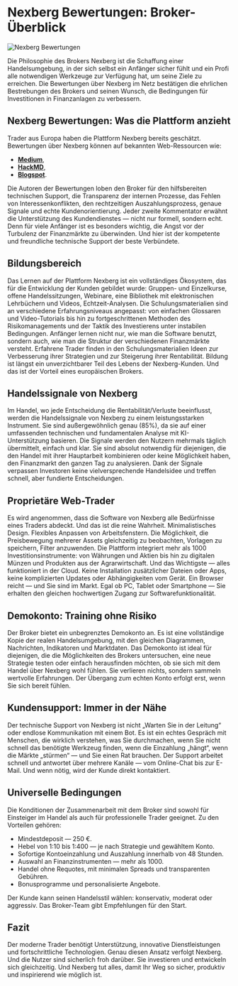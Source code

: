 # Nexberg Bewertungen: Broker-Überblick
![Nexberg Bewertungen](https://github.com/user-attachments/assets/497f97b9-57e8-4575-8398-930958727fd8)

Die Philosophie des Brokers Nexberg ist die Schaffung einer Handelsumgebung, in der sich selbst ein Anfänger sicher fühlt und ein Profi alle notwendigen Werkzeuge zur Verfügung hat, um seine Ziele zu erreichen. Die Bewertungen über Nexberg im Netz bestätigen die ehrlichen Bestrebungen des Brokers und seinen Wunsch, die Bedingungen für Investitionen in Finanzanlagen zu verbessern.
## Nexberg Bewertungen: Was die Plattform anzieht
Trader aus Europa haben die Plattform Nexberg bereits geschätzt. Bewertungen über Nexberg können auf bekannten Web-Ressourcen wie:
* **[Medium](https://medium.com/@Nexberg/nexberg-bewertungen-ein-wirklich-ehrlicher-broker-oder-ein-betrug-f116e0cd1250)**,
* **[HackMD](https://hackmd.io/@iRmCKpJZSOSLPgAn6jaxIQ/ryubLE_Bxe)**,
* **[Blogspot](https://nexberg.blogspot.com/2025/07/nexberg-bewertungen-raum-fur-profitable.html)**.
  
Die Autoren der Bewertungen loben den Broker für den hilfsbereiten technischen Support, die Transparenz der internen Prozesse, das Fehlen von Interessenkonflikten, den rechtzeitigen Auszahlungsprozess, genaue Signale und echte Kundenorientierung.
Jeder zweite Kommentator erwähnt die Unterstützung des Kundendienstes — nicht nur formell, sondern echt. Denn für viele Anfänger ist es besonders wichtig, die Angst vor der Turbulenz der Finanzmärkte zu überwinden. Und hier ist der kompetente und freundliche technische Support der beste Verbündete.
## Bildungsbereich
Das Lernen auf der Plattform Nexberg ist ein vollständiges Ökosystem, das für die Entwicklung der Kunden gebildet wurde: Gruppen- und Einzelkurse, offene Handelssitzungen, Webinare, eine Bibliothek mit elektronischen Lehrbüchern und Videos, Echtzeit-Analysen. Die Schulungsmaterialien sind an verschiedene Erfahrungsniveaus angepasst: von einfachen Glossaren und Video-Tutorials bis hin zu fortgeschrittenen Methoden des Risikomanagements und der Taktik des Investierens unter instabilen Bedingungen.
Anfänger lernen nicht nur, wie man die Software benutzt, sondern auch, wie man die Struktur der verschiedenen Finanzmärkte versteht. Erfahrene Trader finden in den Schulungsmaterialien Ideen zur Verbesserung ihrer Strategien und zur Steigerung ihrer Rentabilität. Bildung ist längst ein unverzichtbarer Teil des Lebens der Nexberg-Kunden. Und das ist der Vorteil eines europäischen Brokers.
## Handelssignale von Nexberg
Im Handel, wo jede Entscheidung die Rentabilität/Verluste beeinflusst, werden die Handelssignale von Nexberg zu einem leistungsstarken Instrument. Sie sind außergewöhnlich genau (85%), da sie auf einer umfassenden technischen und fundamentalen Analyse mit KI-Unterstützung basieren.
Die Signale werden den Nutzern mehrmals täglich übermittelt, einfach und klar. Sie sind absolut notwendig für diejenigen, die den Handel mit ihrer Hauptarbeit kombinieren oder keine Möglichkeit haben, den Finanzmarkt den ganzen Tag zu analysieren. Dank der Signale verpassen Investoren keine vielversprechende Handelsidee und treffen schnell, aber fundierte Entscheidungen.
## Proprietäre Web-Trader
Es wird angenommen, dass die Software von Nexberg alle Bedürfnisse eines Traders abdeckt. Und das ist die reine Wahrheit. Minimalistisches Design. Flexibles Anpassen von Arbeitsfenstern. Die Möglichkeit, die Preisbewegung mehrerer Assets gleichzeitig zu beobachten, Vorlagen zu speichern, Filter anzuwenden.
Die Plattform integriert mehr als 1000 Investitionsinstrumente: von Währungen und Aktien bis hin zu digitalen Münzen und Produkten aus der Agrarwirtschaft. Und das Wichtigste — alles funktioniert in der Cloud. Keine Installation zusätzlicher Dateien oder Apps, keine komplizierten Updates oder Abhängigkeiten vom Gerät. Ein Browser reicht — und Sie sind im Markt. Egal ob PC, Tablet oder Smartphone — Sie erhalten den gleichen hochwertigen Zugang zur Softwarefunktionalität.
## Demokonto: Training ohne Risiko
Der Broker bietet ein unbegrenztes Demokonto an. Es ist eine vollständige Kopie der realen Handelsumgebung, mit den gleichen Diagrammen, Nachrichten, Indikatoren und Marktdaten.
Das Demokonto ist ideal für diejenigen, die die Möglichkeiten des Brokers untersuchen, eine neue Strategie testen oder einfach herausfinden möchten, ob sie sich mit dem Handel über Nexberg wohl fühlen. Sie verlieren nichts, sondern sammeln wertvolle Erfahrungen. Der Übergang zum echten Konto erfolgt erst, wenn Sie sich bereit fühlen.
## Kundensupport: Immer in der Nähe
Der technische Support von Nexberg ist nicht „Warten Sie in der Leitung“ oder endlose Kommunikation mit einem Bot. Es ist ein echtes Gespräch mit Menschen, die wirklich verstehen, was Sie durchmachen, wenn Sie nicht schnell das benötigte Werkzeug finden, wenn die Einzahlung „hängt“, wenn die Märkte „stürmen“ — und Sie einen Rat brauchen.
Der Support arbeitet schnell und antwortet über mehrere Kanäle — vom Online-Chat bis zur E-Mail. Und wenn nötig, wird der Kunde direkt kontaktiert.
## Universelle Bedingungen
Die Konditionen der Zusammenarbeit mit dem Broker sind sowohl für Einsteiger im Handel als auch für professionelle Trader geeignet. Zu den Vorteilen gehören:
* Mindestdeposit — 250 €.
* Hebel von 1:10 bis 1:400 — je nach Strategie und gewähltem Konto.
* Sofortige Kontoeinzahlung und Auszahlung innerhalb von 48 Stunden.
* Auswahl an Finanzinstrumenten — mehr als 1000.
* Handel ohne Requotes, mit minimalen Spreads und transparenten Gebühren.
* Bonusprogramme und personalisierte Angebote.

Der Kunde kann seinen Handelsstil wählen: konservativ, moderat oder aggressiv. Das Broker-Team gibt Empfehlungen für den Start.
## Fazit
Der moderne Trader benötigt Unterstützung, innovative Dienstleistungen und fortschrittliche Technologien. Genau diesen Ansatz verfolgt Nexberg. Und die Nutzer sind sicherlich froh darüber.
Sie investieren und entwickeln sich gleichzeitig. Und Nexberg tut alles, damit Ihr Weg so sicher, produktiv und inspirierend wie möglich ist.
